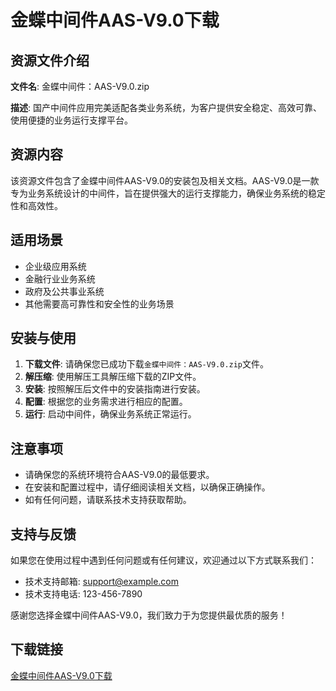 # 金蝶中间件AAS-V9.0下载

## 资源文件介绍

**文件名**: 金蝶中间件：AAS-V9.0.zip

**描述**: 国产中间件应用完美适配各类业务系统，为客户提供安全稳定、高效可靠、使用便捷的业务运行支撑平台。

## 资源内容

该资源文件包含了金蝶中间件AAS-V9.0的安装包及相关文档。AAS-V9.0是一款专为业务系统设计的中间件，旨在提供强大的运行支撑能力，确保业务系统的稳定性和高效性。

## 适用场景

- 企业级应用系统
- 金融行业业务系统
- 政府及公共事业系统
- 其他需要高可靠性和安全性的业务场景

## 安装与使用

1. **下载文件**: 请确保您已成功下载`金蝶中间件：AAS-V9.0.zip`文件。
2. **解压缩**: 使用解压工具解压缩下载的ZIP文件。
3. **安装**: 按照解压后文件中的安装指南进行安装。
4. **配置**: 根据您的业务需求进行相应的配置。
5. **运行**: 启动中间件，确保业务系统正常运行。

## 注意事项

- 请确保您的系统环境符合AAS-V9.0的最低要求。
- 在安装和配置过程中，请仔细阅读相关文档，以确保正确操作。
- 如有任何问题，请联系技术支持获取帮助。

## 支持与反馈

如果您在使用过程中遇到任何问题或有任何建议，欢迎通过以下方式联系我们：

- 技术支持邮箱: support@example.com
- 技术支持电话: 123-456-7890

感谢您选择金蝶中间件AAS-V9.0，我们致力于为您提供最优质的服务！

## 下载链接

[金蝶中间件AAS-V9.0下载](https://pan.quark.cn/s/40a8ba93deb2)